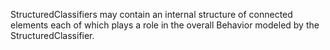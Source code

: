 StructuredClassifiers may contain an internal structure of connected elements each of which plays a role in the overall Behavior modeled by the StructuredClassifier.